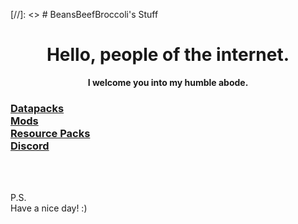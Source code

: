 [//]: <> # BeansBeefBroccoli's Stuff

<head> <link rel="icon" type="image/png" sizes="36x36" href="/favicons/android-chrome-36x36.png"> <link rel="icon" type="image/png" sizes="48x48" href="/favicons/android-chrome-48x48.png"> <link rel="icon" type="image/png" sizes="72x72" href="/favicons/android-chrome-72x72.png"> <link rel="icon" type="image/png" sizes="96x96" href="/favicons/android-chrome-96x96.png"> <link rel="icon" type="image/png" sizes="144x144" href="/favicons/android-chrome-144x144.png"> <link rel="icon" type="image/png" sizes="192x192" href="/favicons/android-chrome-192x192.png"> <link rel="icon" type="image/png" sizes="256x192" href="/favicons/android-chrome-256x256.png"> <link rel="icon" type="image/png" sizes="384x384" href="/favicons/android-chrome-384x384.png"> <link rel="icon" type="image/png" sizes="512x512" href="/favicons/android-chrome-512x512.png"> <link rel="icon" type="image/png" sizes="512x512" href="/favicons/android-icon-36x36.png"> <link rel="apple-touch-icon" type="image/png" sizes="60x60" href="/favicons/apple-icon-60x60.png"> <link rel="apple-touch-icon" type="image/png" sizes="72x72" href="/favicons/apple-icon-72x72.png"> <link rel="apple-touch-icon" type="image/png" sizes="76x76" href="/favicons/apple-icon-76x76.png"> <link rel="apple-touch-icon" type="image/png" sizes="114x114" href="/favicons/apple-icon-114x114.png"> <link rel="apple-touch-icon" type="image/png" sizes="120x120" href="/favicons/apple-icon-120x120.png"> <link rel="apple-touch-icon" type="image/png" sizes="152x152" href="/favicons/apple-icon-152x152.png"> <link rel="apple-touch-icon" type="image/png" sizes="180x180" href="/favicons/apple-icon-180x180.png"> <link rel="apple-touch-icon" type="image/png" sizes="57x57" href="/favicons/apple-touch-icon-57x57.png"> <link rel="apple-touch-icon" type="image/png" sizes="60x60" href="/favicons/apple-touch-icon-60x60.png"> <link rel="apple-touch-icon" type="image/png" sizes="72x72" href="/favicons/apple-touch-icon-72x72.png"> <link rel="apple-touch-icon" type="image/png" sizes="76x76" href="/favicons/apple-touch-icon-76x76.png"> <link rel="apple-touch-icon" type="image/png" sizes="120x120" href="/favicons/apple-touch-icon-120x120.png"> <link rel="apple-touch-icon" type="image/png" sizes="144x144" href="/favicons/apple-touch-icon-144x144.png"> <link rel="apple-touch-icon" type="image/png" sizes="152x152" href="/favicons/apple-touch-icon-152x152.png"> <link rel="apple-touch-icon" type="image/png" sizes="180x180" href="/favicons/apple-touch-icon-180x180.png"> <link rel="apple-touch-icon" type="image/png" sizes="57x57" href="/favicons/apple-touch-icon.png"> <meta name="msapplication-config" content="/favicons/browserconfig.xml"> <link rel="icon" type="image/png" sizes="16x16" href="/favicons/favicon-16x16.png"> <link rel="icon" type="image/png" sizes="32x32" href="/favicons/favicon-32x32.png"> <link rel="icon" type="image/png" sizes="96x96" href="/favicons/favicon-96x96.png"> <link rel="shortcut icon" href="/favicons/favicon.ico"> <meta name="msapplication-TileImage" content="/favicons/ms-icon-144x144.png"> <link rel="mask-icon" color="#000000" href="/favicons/safari-pinned-tab.svg"> <link rel="manifest" href="/favicons/site.webmanifest"> <meta name="msapplication-TileColor" content="#ffffff"> <meta name="theme-color" content="#ffffff"> </head>

<h1 align="center">Hello, people of the internet.</h1>

<p align="center"><b>I welcome you into my humble abode.</b></p>

### [Datapacks](datapacks) <br> [Mods](mods) <br> [Resource Packs](resource-packs) <br> [Discord](BeansBeefBroccoli-s-DiscordLand)

<br>
<br>

P.S. <br>
Have a nice day! :)
